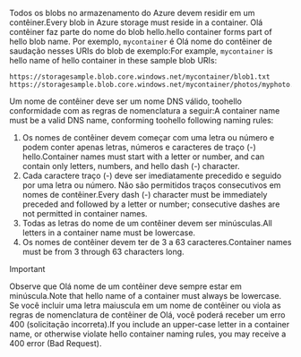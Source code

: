 <span data-ttu-id="6ee86-101">Todos os blobs no armazenamento do Azure devem residir em um contêiner.</span><span class="sxs-lookup"><span data-stu-id="6ee86-101">Every blob in Azure storage must reside in a container.</span></span> <span data-ttu-id="6ee86-102">Olá contêiner faz parte do nome do blob hello.</span><span class="sxs-lookup"><span data-stu-id="6ee86-102">hello container forms part of hello blob name.</span></span> <span data-ttu-id="6ee86-103">Por exemplo, `mycontainer` é Olá nome do contêiner de saudação nesses URIs do blob de exemplo:</span><span class="sxs-lookup"><span data-stu-id="6ee86-103">For example, `mycontainer` is hello name of hello container in these sample blob URIs:</span></span>

    https://storagesample.blob.core.windows.net/mycontainer/blob1.txt
    https://storagesample.blob.core.windows.net/mycontainer/photos/myphoto.jpg

<span data-ttu-id="6ee86-104">Um nome de contêiner deve ser um nome DNS válido, toohello conformidade com as regras de nomenclatura a seguir:</span><span class="sxs-lookup"><span data-stu-id="6ee86-104">A container name must be a valid DNS name, conforming toohello following naming rules:</span></span>

1. <span data-ttu-id="6ee86-105">Os nomes de contêiner devem começar com uma letra ou número e podem conter apenas letras, números e caracteres de traço (-) hello.</span><span class="sxs-lookup"><span data-stu-id="6ee86-105">Container names must start with a letter or number, and can contain only letters, numbers, and hello dash (-) character.</span></span>
2. <span data-ttu-id="6ee86-106">Cada caractere traço (-) deve ser imediatamente precedido e seguido por uma letra ou número. Não são permitidos traços consecutivos em nomes de contêiner.</span><span class="sxs-lookup"><span data-stu-id="6ee86-106">Every dash (-) character must be immediately preceded and followed by a letter or number; consecutive dashes are not permitted in container names.</span></span>
3. <span data-ttu-id="6ee86-107">Todas as letras do nome de um contêiner devem ser minúsculas.</span><span class="sxs-lookup"><span data-stu-id="6ee86-107">All letters in a container name must be lowercase.</span></span>
4. <span data-ttu-id="6ee86-108">Os nomes de contêiner devem ter de 3 a 63 caracteres.</span><span class="sxs-lookup"><span data-stu-id="6ee86-108">Container names must be from 3 through 63 characters long.</span></span>

> [!IMPORTANT]
> <span data-ttu-id="6ee86-109">Observe que Olá nome de um contêiner deve sempre estar em minúscula.</span><span class="sxs-lookup"><span data-stu-id="6ee86-109">Note that hello name of a container must always be lowercase.</span></span> <span data-ttu-id="6ee86-110">Se você incluir uma letra maiuscula em um nome de contêiner ou viola as regras de nomenclatura de contêiner de Olá, você poderá receber um erro 400 (solicitação incorreta).</span><span class="sxs-lookup"><span data-stu-id="6ee86-110">If you include an upper-case letter in a container name, or otherwise violate hello container naming rules, you may receive a 400 error (Bad Request).</span></span> 
> 
> 

